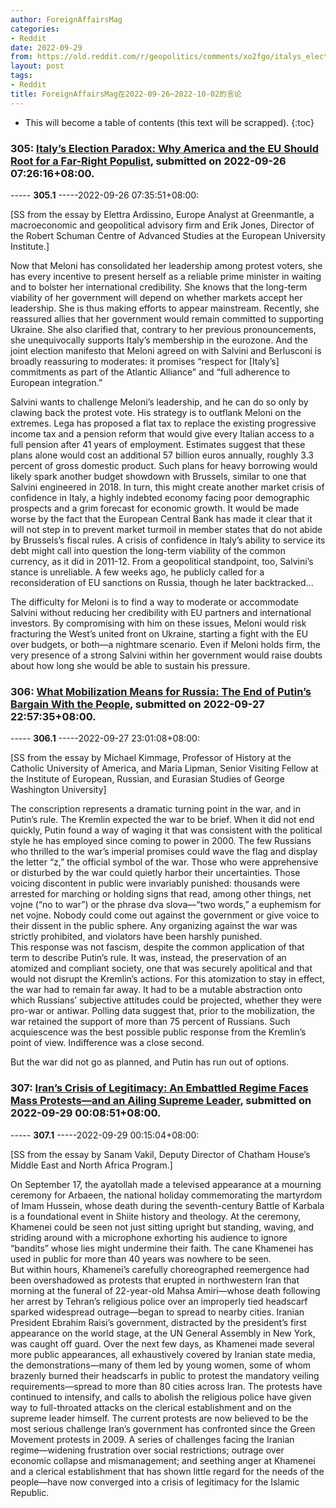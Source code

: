 ```yaml
---
author: ForeignAffairsMag
categories:
- Reddit
date: 2022-09-29
from: https://old.reddit.com/r/geopolitics/comments/xo2fgo/italys_election_paradox_why_america_and_the_eu/
layout: post
tags:
- Reddit
title: ForeignAffairsMag在2022-09-26~2022-10-02的言论
---
```


* This will become a table of contents (this text will be scrapped).
{:toc}

### 305: [Italy’s Election Paradox: Why America and the EU Should Root for a Far-Right Populist](https://old.reddit.com/r/geopolitics/comments/xo2fgo/italys_election_paradox_why_america_and_the_eu/), submitted on 2022-09-26 07:26:16+08:00.

----- __305.1__ -----2022-09-26 07:35:51+08:00:

\[SS from the essay by Elettra Ardissino,  Europe Analyst at Greenmantle, a macroeconomic and geopolitical advisory firm and Erik Jones, Director of the Robert Schuman Centre of Advanced Studies at the European University Institute.\]

Now that Meloni has consolidated her leadership among protest voters, she has every incentive to present herself as a reliable prime minister in waiting and to bolster her international credibility. She knows that the long-term viability of her government will depend on whether markets accept her leadership. She is thus making efforts to appear mainstream. Recently, she reassured allies that her government would remain committed to supporting Ukraine. She also clarified that, contrary to her previous pronouncements, she unequivocally supports Italy’s membership in the eurozone. And the joint election manifesto that Meloni agreed on with Salvini and Berlusconi is broadly reassuring to moderates: it promises “respect for \[Italy’s\] commitments as part of the Atlantic Alliance” and “full adherence to European integration.”

Salvini wants to challenge Meloni’s leadership, and he can do so only by clawing back the protest vote. His strategy is to outflank Meloni on the extremes. Lega has proposed a flat tax to replace the existing progressive income tax and a pension reform that would give every Italian access to a full pension after 41 years of employment. Estimates suggest that these plans alone would cost an additional 57 billion euros annually, roughly 3.3 percent of gross domestic product. Such plans for heavy borrowing would likely spark another budget showdown with Brussels, similar to one that Salvini engineered in 2018. In turn, this might create another market crisis of confidence in Italy, a highly indebted economy facing poor demographic prospects and a grim forecast for economic growth. It would be made worse by the fact that the European Central Bank has made it clear that it will not step in to prevent market turmoil in member states that do not abide by Brussels’s fiscal rules. A crisis of confidence in Italy’s ability to service its debt might call into question the long-term viability of the common currency, as it did in 2011-12. From a geopolitical standpoint, too, Salvini’s stance is unreliable. A few weeks ago, he publicly called for a reconsideration of EU sanctions on Russia, though he later backtracked...

The difficulty for Meloni is to find a way to moderate or accommodate Salvini without reducing her credibility with EU partners and international investors. By compromising with him on these issues, Meloni would risk fracturing the West’s united front on Ukraine, starting a fight with the EU over budgets, or both—a nightmare scenario. Even if Meloni holds firm, the very presence of a strong Salvini within her government would raise doubts about how long she would be able to sustain his pressure.

### 306: [What Mobilization Means for Russia: The End of Putin’s Bargain With the People](https://old.reddit.com/r/geopolitics/comments/xpj1n3/what_mobilization_means_for_russia_the_end_of/), submitted on 2022-09-27 22:57:35+08:00.

----- __306.1__ -----2022-09-27 23:01:08+08:00:

\[SS from the essay by Michael Kimmage, Professor of History at the Catholic University of America, and Maria Lipman, Senior Visiting Fellow at the Institute of European, Russian, and Eurasian Studies of George Washington University\]

The conscription represents a dramatic turning point in the war, and in Putin’s rule. The Kremlin expected the war to be brief. When it did not end quickly, Putin found a way of waging it that was consistent with the political style he has employed since coming to power in 2000. The few Russians who thrilled to the war’s imperial promises could wave the flag and display the letter “z,” the official symbol of the war. Those who were apprehensive or disturbed by the war could quietly harbor their uncertainties. Those voicing discontent in public were invariably punished: thousands were arrested for marching or holding signs that read, among other things, net vojne (“no to war”) or the phrase dva slova—“two words,” a euphemism for net vojne. Nobody could come out against the government or give voice to their dissent in the public sphere. Any organizing against the war was strictly prohibited, and violators have been harshly punished.  
This response was not fascism, despite the common application of that term to describe Putin’s rule. It was, instead, the preservation of an atomized and compliant society, one that was securely apolitical and that would not disrupt the Kremlin’s actions. For this atomization to stay in effect, the war had to remain far away. It had to be a mutable abstraction onto which Russians’ subjective attitudes could be projected, whether they were pro-war or antiwar. Polling data suggest that, prior to the mobilization, the war retained the support of more than 75 percent of Russians. Such acquiescence was the best possible public response from the Kremlin’s point of view. Indifference was a close second.

But the war did not go as planned, and Putin has run out of options.

### 307: [Iran’s Crisis of Legitimacy: An Embattled Regime Faces Mass Protests—and an Ailing Supreme Leader](https://old.reddit.com/r/geopolitics/comments/xqgqt6/irans_crisis_of_legitimacy_an_embattled_regime/), submitted on 2022-09-29 00:08:51+08:00.

----- __307.1__ -----2022-09-29 00:15:04+08:00:

\[SS from the essay by Sanam Vakil, Deputy Director of Chatham House’s Middle East and North Africa Program.\]

On September 17, the ayatollah made a televised appearance at a mourning ceremony for Arbaeen, the national holiday commemorating the martyrdom of Imam Hussein, whose death during the seventh-century Battle of Karbala is a foundational event in Shiite history and theology. At the ceremony, Khamenei could be seen not just sitting upright but standing, waving, and striding around with a microphone exhorting his audience to ignore “bandits” whose lies might undermine their faith. The cane Khamenei has used in public for more than 40 years was nowhere to be seen.  
But within hours, Khamenei’s carefully choreographed reemergence had been overshadowed as protests that erupted in northwestern Iran that morning at the funeral of 22-year-old Mahsa Amiri—whose death following her arrest by Tehran’s religious police over an improperly tied headscarf sparked widespread outrage—began to spread to nearby cities. Iranian President Ebrahim Raisi’s government, distracted by the president’s first appearance on the world stage, at the UN General Assembly in New York, was caught off guard. Over the next few days, as Khamenei made several more public appearances, all exhaustively covered by Iranian state media, the demonstrations—many of them led by young women, some of whom brazenly burned their headscarfs in public to protest the mandatory veiling requirements—spread to more than 80 cities across Iran. The protests have continued to intensify, and calls to abolish the religious police have given way to full-throated attacks on the clerical establishment and on the supreme leader himself. The current protests are now believed to be the most serious challenge Iran’s government has confronted since the Green Movement protests in 2009. A series of challenges facing the Iranian regime—widening frustration over social restrictions; outrage over economic collapse and mismanagement; and seething anger at Khamenei and a clerical establishment that has shown little regard for the needs of the people—have now converged into a crisis of legitimacy for the Islamic Republic.

